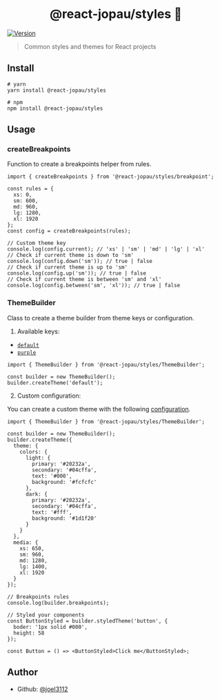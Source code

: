 <h1 align="center">@react-jopau/styles 👋</h1>
<p>
  <a href="https://www.npmjs.com/package/@react-jopau/styles" target="_blank">
    <img alt="Version" src="https://img.shields.io/npm/v/@react-jopau/styles.svg">
  </a>
</p>

> Common styles and themes for React projects

## Install

```shell
# yarn
yarn install @react-jopau/styles

# npm
npm install @react-jopau/styles
```

## Usage

### createBreakpoints

Function to create a breakpoints helper from rules.

```tsx
import { createBreakpoints } from '@react-jopau/styles/breakpoint';

const rules = {
  xs: 0,
  sm: 600,
  md: 960,
  lg: 1280,
  xl: 1920
};
const config = createBreakpoints(rules);

// Custom theme key
console.log(config.current); // 'xs' | 'sm' | 'md' | 'lg' | 'xl'
// Check if current theme is down to 'sm'
console.log(config.down('sm')); // true | false
// Check if current theme is up to 'sm'
console.log(config.up('sm')); // true | false
// Check if current theme is between 'sm' and 'xl'
console.log(config.between('sm', 'xl')); // true | false
```

### ThemeBuilder

Class to create a theme builder from theme keys or configuration.

1. Available keys:

- [`default`](https://github.com/joel3112/react-jopau/blob/main/packages/styles/src/themes/default.ts)
- [`purple`](https://github.com/joel3112/react-jopau/blob/main/packages/styles/src/themes/purple.ts)

```tsx
import { ThemeBuilder } from '@react-jopau/styles/ThemeBuilder';

const builder = new ThemeBuilder();
builder.createTheme('default');
```

2. Custom configuration:

You can create a custom theme with the following [configuration](https://github.com/joel3112/react-jopau/blob/main/packages/styles/src/themes/types.d.ts).

```tsx
import { ThemeBuilder } from '@react-jopau/styles/ThemeBuilder';

const builder = new ThemeBuilder();
builder.createTheme({
  theme: {
    colors: {
      light: {
        primary: '#20232a',
        secondary: '#04cffa',
        text: '#000',
        background: '#fcfcfc'
      },
      dark: {
        primary: '#20232a',
        secondary: '#04cffa',
        text: '#fff',
        background: '#1d1f20'
      }
    }
  },
  media: {
    xs: 650,
    sm: 960,
    md: 1280,
    lg: 1400,
    xl: 1920
  }
});

// Breakpoints rules
console.log(builder.breakpoints);

// Styled your components
const ButtonStyled = builder.styledTheme('button', {
  boder: '1px solid #000',
  height: 58
});

const Button = () => <ButtonStyled>Click me</ButtonStyled>;
```

## Author

- Github: [@joel3112](https://github.com/joel3112)
